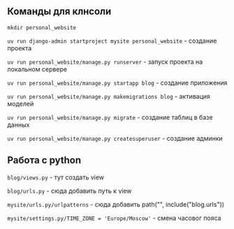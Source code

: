 ## Команды для клнсоли
`mkdir personal_website`

`uv run django-admin startproject mysite personal_website` - создание проекта 

`uv run personal_website/manage.py runserver` - запуск проекта на локальном сервере

`uv run personal_website/manage.py startapp blog` - создание приложения

`uv run personal_website/manage.py makemigrations blog` - активация моделей 

`uv run personal_website/manage.py migrate` - создание таблиц в базе данных

`uv run personal_website/manage.py createsuperuser` - создание админки

## Работа с python
`blog/views.py` - тут создать view

`blog/urls.py` - сюда добавить путь к view

`mysite/urls.py/urlpatterns` - сюда добавить path("", include("blog.urls"))

`mysite/settings.py/TIME_ZONE = 'Europe/Moscow'` - смена часовог пояса

